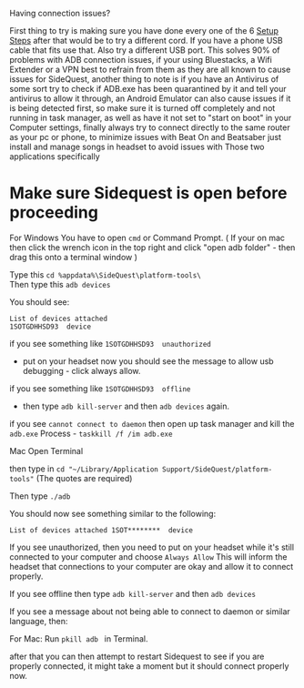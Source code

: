Having connection issues?

First thing to try is making sure you have done every one of the 6 [Setup Steps](https://sidequestvr.com/#/setup-howto)
after that would be to try a different cord. If you have a phone USB cable that fits use that. Also try a different USB port. This solves 90% of problems with ADB connection issues, if your using Bluestacks, a Wifi Extender or a VPN best to refrain from them as they are all known to cause issues for SideQuest, another thing to note is if you have an Antivirus of some sort try to check if ADB.exe has been quarantined by it and tell your antivirus to allow it through, an Android Emulator can also cause issues if it is being detected first, so make sure it is turned off completely and not running in task manager, as well as have it not set to "start on boot" in your Computer settings, finally always try to connect directly to the same router as your pc or phone, to minimize issues with Beat On and Beatsaber just install and manage songs in headset to avoid issues with Those two applications specifically 


Make sure Sidequest is open before proceeding 
=====================
<!--This next bit will be tricky so make sure to only do it if no other options available work

if you're still having issues with ADB try the below

[Entire ADB folder](https://dl.google.com/android/repository/platform-tools-latest-windows.zip)

Just unzip this, then in sidequest head to settings and click open main app folder
then look for the same folder (Platform tools) and go into it, copy and paste all the files and folders from this into it and click replace all, then reboot sidequest.-->




For Windows 
You have to open `cmd` or Command Prompt. 
( If your on mac then click the wrench icon in the top right and click "open adb folder" - then drag this onto a terminal window )

Type this
`cd %appdata%\SideQuest\platform-tools\`<br>
Then type this
`adb devices`<br>

You should see:
```
List of devices attached
1SOTGDHHSD93  device
```

if you see something like 
`1SOTGDHHSD93  unauthorized` 
- put on your headset now you should see the message to allow usb debugging - click always allow. 

if you see something like 
`1SOTGDHHSD93  offline`

- then type `adb kill-server` and then `adb devices` again.

if you see
`cannot connect to daemon`
then open up task manager and kill the
`adb.exe`
Process - `taskkill /f /im adb.exe`





Mac 
Open Terminal 

then type in
`cd "~/Library/Application Support/SideQuest/platform-tools"`
(The quotes are required)

Then type 
`./adb`

You should now see something similar to the following:

`List of devices attached
1SOT********  device`

If you see unauthorized, then you need to put on your headset while it's still connected to your computer and choose `Always Allow`
This will inform the headset that connections to your computer are okay and allow it to connect properly.

If you see offline
then type 
`adb kill-server`
and then 
`adb devices`


If you see a message about not being able to connect to daemon or similar language, then:

For Mac: Run 
`pkill adb `
in Terminal.

after that you can then attempt to restart Sidequest to see if you are properly connected, 
it might take a moment but it should connect properly now.
